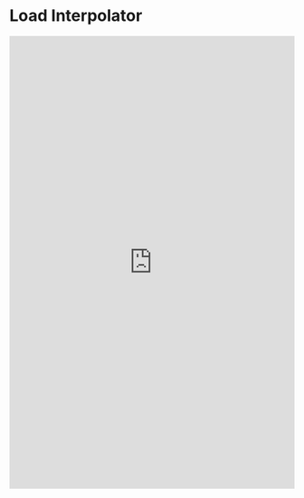 # Load Interpolator

<iframe src="https://www.publisheet.com/embed/benklassen77/load-estimator?title=true"
    width="100%" height="800" frameborder="0" allow="fullscreen" allowfullscreen></iframe>
